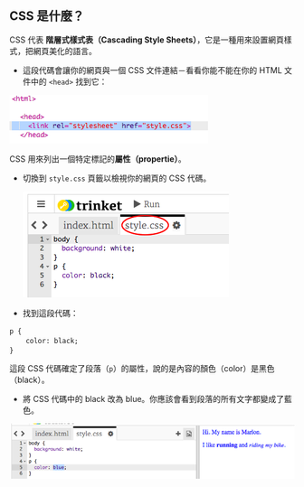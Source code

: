 ## CSS 是什麼？

CSS 代表 **階層式樣式表（Cascading Style Sheets）**，它是一種用來設置網頁樣式，把網頁美化的語言。

+ 這段代碼會讓你的網頁與一個 CSS 文件連結－看看你能不能在你的 HTML 文件中的 `<head>` 找到它：

![截圖](images/birthday-css-link.png)

CSS 用來列出一個特定標記的**屬性（propertie）**。

+ 切換到 `style.css` 頁籤以檢視你的網頁的 CSS 代碼。
    
    ![截圖](images/birthday-css-tab.png)

+ 找到這段代碼：

```html
p {
    color: black;
}
```

這段 CSS 代碼確定了段落（`p`）的屬性，說的是內容的顏色（color）是黑色（black）。

+ 將 CSS 代碼中的 black 改為 blue。你應該會看到段落的所有文字都變成了藍色。

![截圖](images/birthday-edit-css.png)